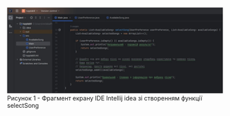 ![ConstructMethod](./ConstructMethod.jpg)
Рисунок 1 - Фрагмент екрану IDE Intellij idea зі створенням функції selectSong
